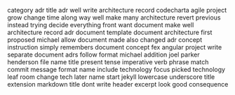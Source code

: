 category adr title adr well write architecture record codecharta agile project grow change time along way well make many architecture revert previous instead trying decide everything front want document make well architecture record adr document template document architecture first proposed michael allow document made also changed adr concept instruction simply remembers document concept fex angular project write separate document adrs follow format michael addition joel parker henderson file name title present tense imperative verb phrase match commit message format name include technology focus picked technology leaf room change tech later name start jekyll lowercase underscore title extension markdown title dont write header excerpt look good consequence